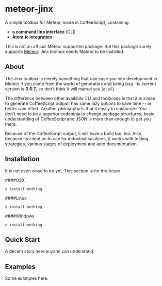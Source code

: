 
# meteor-jinx
A simple toolbox for Meteor, made in CoffeeScript, containing:

- **a command line interface** (CLI)
- **Atom.io integration**

This is not an official Meteor supported package. But this package surely supports [Meteor](https://www.meteor.com). Jinx toolbox needs Meteor to be installed.

## About
The Jinx toolbox is merely something that can ease you into development in Meteor if you come from the world of generators and being lazy. Its current version is **0.0.7**, so don't think it will marvel you (at all).

The difference between other available CLI and toolboxes is that it is aimed to generate CoffeeScript output, has some lazy options to save time -- or better said effort. Another philosophy is that it easily to customize. You don't need to be a superior codeninja to change package structures; basic understanding of CoffeeScript and JSON is more than enough to get you there.

Because of the CoffeeScript output, it will have a build tool too. Also, because its intention to use for industrial solutions, it works with testing strategies, various stages of deployment and auto documentation.



## Installation
It is not even close to try yet. This section is for the future.

####OSX
````
$ install nothing
````

####Linux
````
$ install nothing
````

####Windows
````
> install nothing
````

## Quick Start

A decent story here anyone can understand.

## Examples

Some examples here.
